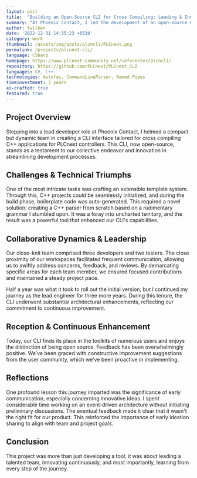 ```yaml
---
layout: post
title:  "Building an Open-Source CLI for Cross Compiling: Leading & Innovating at Phoenix Contact"
summary: "At Phoenix Contact, I led the development of an open-source CLI for cross compiling C++ applications for PLCnext controllers, leveraging a custom-built C++ parser and fostering a collaborative team environment to produce a widely-adopted tool. Our project underscores the value of innovation, early communication, and user-centric development."
author: twilker
date: '2022-12-31 14:35:23 +0530'
category: work
thumbnail: /assets/img/posts/plcncli/PLCnext.png
permalink: /projects/plcnext-cli/
language: CSharp
homepage: https://www.plcnext-community.net/infocenter/plcncli/
repository: https://github.com/PLCnext/PLCnext_CLI
languages: C#, C++
technologies: Autofac, CommandLineParser, Named Pipes
timeinvestment: 3 years
ai-crafted: true
featured: true
---
```


## Project Overview
Stepping into a lead developer role at Phoenix Contact, I helmed a compact but dynamic team in creating a CLI interface tailored for cross compiling C++ applications for PLCnext controllers. This CLI, now open-source, stands as a testament to our collective endeavor and innovation in streamlining development processes.

## Challenges & Technical Triumphs
One of the most intricate tasks was crafting an extensible template system. Through this, C++ projects could be seamlessly initialized, and during the build phase, boilerplate code was auto-generated. This required a novel solution: creating a C++ parser from scratch based on a rudimentary grammar I stumbled upon. It was a foray into uncharted territory, and the result was a powerful tool that enhanced our CLI's capabilities.

## Collaborative Dynamics & Leadership
Our close-knit team comprised three developers and two testers. The close proximity of our workspaces facilitated frequent communication, allowing us to swiftly address concerns, feedback, and reviews. By demarcating specific areas for each team member, we ensured focused contributions and maintained a steady project pace.

Half a year was what it took to roll out the initial version, but I continued my journey as the lead engineer for three more years. During this tenure, the CLI underwent substantial architectural enhancements, reflecting our commitment to continuous improvement.

## Reception & Continuous Enhancement
Today, our CLI finds its place in the toolkits of numerous users and enjoys the distinction of being open source. Feedback has been overwhelmingly positive. We’ve been graced with constructive improvement suggestions from the user community, which we’ve been proactive in implementing.

## Reflections
One profound lesson this journey imparted was the significance of early communication, especially concerning innovative ideas. I spent considerable time working on an event-driven architecture without initiating preliminary discussions. The eventual feedback made it clear that it wasn't the right fit for our product. This reinforced the importance of early ideation sharing to align with team and project goals.

## Conclusion
This project was more than just developing a tool; it was about leading a talented team, innovating continuously, and most importantly, learning from every step of the journey.